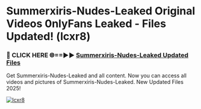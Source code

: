 # Summerxiris-Nudes-Leaked Original Videos 0nlyFans Leaked - Files Updated! (lcxr8)

<h3>🔴 CLICK HERE 🌐==►► <a href="https://tinyurl.com/yc6ubb5a" rel="nofollow">Summerxiris-Nudes-Leaked Updated Files</a></h3>

Get Summerxiris-Nudes-Leaked and all content. Now you can access all videos and pictures of Summerxiris-Nudes-Leaked. New Updated Files 2025!

[![lcxr8](https://i.imgur.com/7eu0CRL.gif)](https://tinyurl.com/yc6ubb5a)

